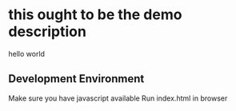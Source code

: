 <h1>this ought to be the demo description</h1>
 

 hello world

 ## Development Environment

 Make sure you have javascript available 
 Run index.html in browser
